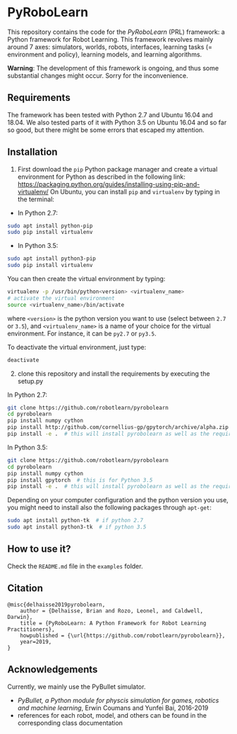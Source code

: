 # PyRoboLearn

This repository contains the code for the *PyRoboLearn* (PRL) framework: a Python framework for Robot Learning.
This framework revolves mainly around 7 axes: simulators, worlds, robots, interfaces, learning tasks (= environment and policy), learning models, and learning algorithms. 

**Warning**: The development of this framework is ongoing, and thus some substantial changes might occur. Sorry for the inconvenience.


## Requirements

The framework has been tested with Python 2.7 and Ubuntu 16.04 and 18.04. We also tested parts of it with Python 3.5 on Ubuntu 16.04 and so far so good, but there might be some errors that escaped my attention.


## Installation

1. First download the `pip` Python package manager and create a virtual environment for Python as described in the following link: https://packaging.python.org/guides/installing-using-pip-and-virtualenv/
On Ubuntu, you can install `pip` and `virtualenv` by typing in the terminal: 

- In Python 2.7:
```bash
sudo apt install python-pip
sudo pip install virtualenv
```

- In Python 3.5:
```bash
sudo apt install python3-pip
sudo pip install virtualenv
```

You can then create the virtual environment by typing:
```bash
virtualenv -p /usr/bin/python<version> <virtualenv_name>
# activate the virtual environment
source <virtualenv_name>/bin/activate
```
where `<version>` is the python version you want to use (select between `2.7` or `3.5`), and `<virtualenv_name>` is a name of your choice for the virtual environment. For instance, it can be `py2.7` or `py3.5`.

To deactivate the virtual environment, just type:
```bash
deactivate
```

2. clone this repository and install the requirements by executing the setup.py

In Python 2.7:
```bash
git clone https://github.com/robotlearn/pyrobolearn
cd pyrobolearn
pip install numpy cython
pip install http://github.com/cornellius-gp/gpytorch/archive/alpha.zip  # this is for Python 2.7
pip install -e .  # this will install pyrobolearn as well as the required packages (so no need for: pip install -r requirements.txt)
```

In Python 3.5:
```bash
git clone https://github.com/robotlearn/pyrobolearn
cd pyrobolearn
pip install numpy cython
pip install gpytorch  # this is for Python 3.5
pip install -e .  # this will install pyrobolearn as well as the required packages (so no need for: pip install -r requirements.txt)
```

Depending on your computer configuration and the python version you use, you might need to install also the following packages through `apt-get`:
```bash
sudo apt install python-tk  # if python 2.7
sudo apt install python3-tk  # if python 3.5
```

## How to use it?

Check the `README.md` file in the `examples` folder.

## Citation

```
@misc{delhaisse2019pyrobolearn,
    author = {Delhaisse, Brian and Rozo, Leonel, and Caldwell, Darwin},
    title = {PyRoboLearn: A Python Framework for Robot Learning Practitioners},
    howpublished = {\url{https://github.com/robotlearn/pyrobolearn}},
    year=2019,
}
```


## Acknowledgements

Currently, we mainly use the PyBullet simulator. 
- *PyBullet, a Python module for physcis simulation for games, robotics and machine learning*,
Erwin Coumans and Yunfei Bai, 2016-2019
- references for each robot, model, and others can be found in the corresponding class documentation

